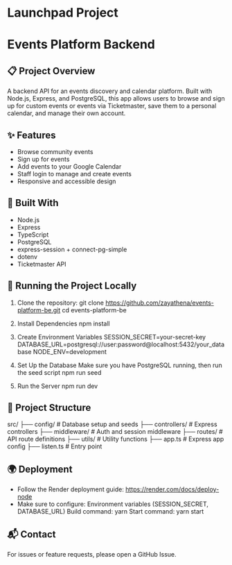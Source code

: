 # Launchpad Project
# Events Platform Backend

## 📋 Project Overview

A backend API for an events discovery and calendar platform. Built with Node.js, Express, and PostgreSQL, this app allows users to browse and sign up for custom events or events via Ticketmaster, save them to a personal calendar, and manage their own account.

## ✨ Features

- Browse community events
- Sign up for events
- Add events to your Google Calendar
- Staff login to manage and create events
- Responsive and accessible design

## 🔧 Built With

- Node.js
- Express
- TypeScript
- PostgreSQL
- express-session + connect-pg-simple
- dotenv
- Ticketmaster API

## 🚀 Running the Project Locally

1. Clone the repository: 
   git clone https://github.com/zayathena/events-platform-be.git 
   cd events-platform-be

2. Install Dependencies 
   npm install

3. Create Environment Variables 
   SESSION_SECRET=your-secret-key
   DATABASE_URL=postgresql://user:password@localhost:5432/your_database
   NODE_ENV=development   

4. Set Up the Database 
   Make sure you have PostgreSQL running, then run the seed script
   npm run seed 

5. Run the Server
   npm run dev    

## 📁 Project Structure

src/
├── config/            # Database setup and seeds
├── controllers/       # Express controllers
├── middleware/        # Auth and session middleware
├── routes/            # API route definitions
├── utils/             # Utility functions
├── app.ts             # Express app config
├── listen.ts          # Entry point

## 🌍 Deployment

- Follow the Render deployment guide: https://render.com/docs/deploy-node
- Make sure to configure:
   Environment variables (SESSION_SECRET, DATABASE_URL)
   Build command: yarn 
   Start command: yarn start 

## 📬 Contact

For issues or feature requests, please open a GitHub Issue.